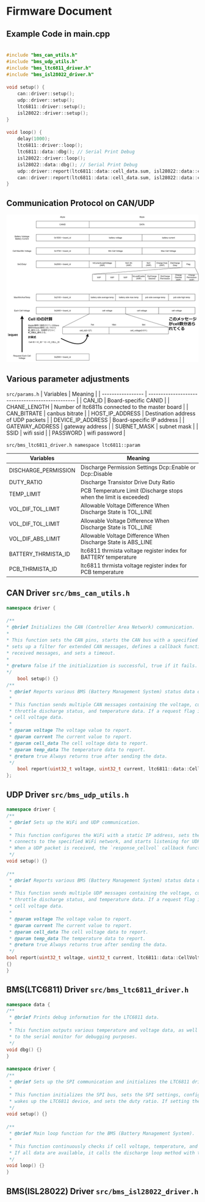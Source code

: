 

# Firmware Document

## Example Code in main.cpp

```c++

#include "bms_can_utils.h"
#include "bms_udp_utils.h"
#include "bms_ltc6811_driver.h"
#include "bms_isl28022_driver.h"

void setup() {
    can::driver::setup();
    udp::driver::setup();
    ltc6811::driver::setup();
    isl28022::driver::setup();
}

void loop() {
    delay(1000);
    ltc6811::driver::loop();
    ltc6811::data::dbg(); // Serial Print Debug
    isl28022::driver::loop();
    isl28022::data::dbg(); // Serial Print Debug
    udp::driver::report(ltc6811::data::cell_data.sum, isl28022::data::current, ltc6811::data::cell_data, ltc6811::data::temp_data);
    can::driver::report(ltc6811::data::cell_data.sum, isl28022::data::current, ltc6811::data::cell_data, ltc6811::data::temp_data);
}
```

## Communication Protocol on CAN/UDP
![](./canprotocol_preview.svg)


## Various parameter adjustments 
```src/params.h```
| Variables         | Meaning                                          |
| ----------------- | ------------------------------------------------ |
| CAN_ID            | Board-specific CANID                             |
| CHANE_LENGTH      | Number of ltc6811s connected to the master board |
| CAN_BITRATE       | canbus bitrate                                   |
| HOST_IP_ADDRESS   | Destination address of UDP packets               |
| DEVICE_IP_ADDRESS | Board-specific IP address                        |
| GATEWAY_ADDRESS   | gateway address                                  |
| SUBNET_MASK       | subnet mask                                      |
| SSID              | wifi ssid                                        |
| PASSWORD          | wifi password                                    |

```src/bms_ltc6811_driver.h namespace ltc6811::param```

| Variables            | Meaning                                                            |
| -------------------- | ------------------------------------------------------------------ |
| DISCHARGE_PERMISSION | Discharge Permission Settings Dcp::Enable or Dcp::Disable          |
| DUTY_RATIO           | Discharge Transistor Drive Duty Ratio                              |
| TEMP_LIMIT           | PCB Temperature Limit (Discharge stops when the limit is exceeded) |
| VOL_DIF_TOL_LIMIT    | Allowable Voltage Difference When Discharge State is TOL_LINE      |
| VOL_DIF_TOL_LIMIT    | Allowable Voltage Difference When Discharge State is TOL_LINE      |
| VOL_DIF_ABS_LIMIT    | Allowable Voltage Difference When Discharge State is ABS_LINE      |
| BATTERY_THRMISTA_ID  | ltc6811 thrmista voltage register index for BATTERY temperature    |
| PCB_THRMISTA_ID      | ltc6811 thrmista voltage register index for PCB temperature        |

## CAN Driver ```src/bms_can_utils.h```

```c++
namespace driver {

/**
* @brief Initializes the CAN (Controller Area Network) communication.
* 
* This function sets the CAN pins, starts the CAN bus with a specified bitrate,
* sets up a filter for extended CAN messages, defines a callback function for
* received messages, and sets a timeout.
* 
* @return false if the initialization is successful, true if it fails.
*/
    bool setup() {}
/**
 * @brief Reports various BMS (Battery Management System) status data over CAN.
 * 
 * This function sends multiple CAN messages containing the voltage, current, cell voltage range,
 * throttle discharge status, and temperature data. If a request flag is set, it also sends detailed
 * cell voltage data.
 * 
 * @param voltage The voltage value to report.
 * @param current The current value to report.
 * @param cell_data The cell voltage data to report.
 * @param temp_data The temperature data to report.
 * @return true Always returns true after sending the data.
 */
    bool report(uint32_t voltage, uint32_t current, ltc6811::data::CellVoltage &cell_data, ltc6811::data::Temperature &temp_data)
};
```

## UDP Driver ```src/bms_udp_utils.h```
```c++
namespace driver {
/**
 * @brief Sets up the WiFi and UDP communication.
 * 
 * This function configures the WiFi with a static IP address, sets the WiFi mode to station,
 * connects to the specified WiFi network, and starts listening for UDP packets on port 12351.
 * When a UDP packet is received, the `response_cellvol` callback function is called.
 */
void setup() {}

/**
 * @brief Reports various BMS (Battery Management System) status data over UDP.
 * 
 * This function sends multiple UDP messages containing the voltage, current, cell voltage range,
 * throttle discharge status, and temperature data. If a request flag is set, it also sends detailed
 * cell voltage data.
 * 
 * @param voltage The voltage value to report.
 * @param current The current value to report.
 * @param cell_data The cell voltage data to report.
 * @param temp_data The temperature data to report.
 * @return true Always returns true after sending the data.
 */
bool report(uint32_t voltage, uint32_t current, ltc6811::data::CellVoltage &cell_data, ltc6811::data::Temperature &temp_data)
{}
}

```

## BMS(LTC6811) Driver ```src/bms_ltc6811_driver.h```


```c++
namespace data {
/**
 * @brief Prints debug information for the LTC6811 data.
 * 
 * This function outputs various temperature and voltage data, as well as discharge status and PWM ratios,
 * to the serial monitor for debugging purposes.
 */
void dbg() {}
}

namespace driver {
/**
 * @brief Sets up the SPI communication and initializes the LTC6811 driver.
 * 
 * This function initializes the SPI bus, sets the SPI settings, configures the necessary pins,
 * wakes up the LTC6811 device, and sets the duty ratio. If setting the duty ratio fails, it prints an error message.
 */
void setup() {}

/**
 * @brief Main loop function for the BMS (Battery Management System).
 * 
 * This function continuously checks if cell voltage, temperature, and status data are available.
 * If all data are available, it calls the discharge loop method with the `Method_Min` strategy. you can change discharge method from template parametor
 */
void loop() {}
}

```

## BMS(ISL28022) Driver ```src/bms_isl28022_driver.h```



